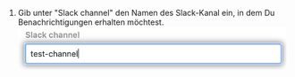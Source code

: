 1. Gib unter "Slack channel" den Namen des Slack-Kanal ein, in dem Du Benachrichtigungen erhalten möchtest. ![Feld „Slack channel" (Slack-Kanal)](/assets/images/help/settings/scheduled-reminders-slack-channel.png)
